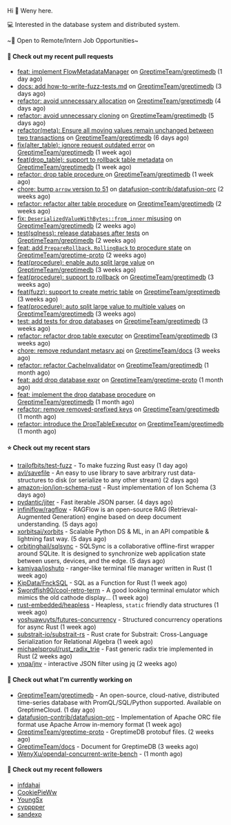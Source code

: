 Hi 👋 Weny here.

💻 Interested in the database system and distributed system.

~🍺 Open to Remote/Intern Job Opportunities~

#### 🔨 Check out my recent pull requests

- [feat: implement FlowMetadataManager](https://github.com/GreptimeTeam/greptimedb/pull/3766) on [GreptimeTeam/greptimedb](https://github.com/GreptimeTeam/greptimedb) (1 day ago)
- [docs: add how-to-write-fuzz-tests.md](https://github.com/GreptimeTeam/greptimedb/pull/3763) on [GreptimeTeam/greptimedb](https://github.com/GreptimeTeam/greptimedb) (3 days ago)
- [refactor: avoid unnecessary allocation](https://github.com/GreptimeTeam/greptimedb/pull/3747) on [GreptimeTeam/greptimedb](https://github.com/GreptimeTeam/greptimedb) (4 days ago)
- [refactor: avoid unnecessary cloning](https://github.com/GreptimeTeam/greptimedb/pull/3734) on [GreptimeTeam/greptimedb](https://github.com/GreptimeTeam/greptimedb) (5 days ago)
- [refactor(meta): Ensure all moving values remain unchanged between two transactions](https://github.com/GreptimeTeam/greptimedb/pull/3727) on [GreptimeTeam/greptimedb](https://github.com/GreptimeTeam/greptimedb) (6 days ago)
- [fix(alter_table): ignore request outdated error](https://github.com/GreptimeTeam/greptimedb/pull/3715) on [GreptimeTeam/greptimedb](https://github.com/GreptimeTeam/greptimedb) (1 week ago)
- [feat(drop_table): support to rollback table metadata](https://github.com/GreptimeTeam/greptimedb/pull/3692) on [GreptimeTeam/greptimedb](https://github.com/GreptimeTeam/greptimedb) (1 week ago)
- [refactor: drop table procedure ](https://github.com/GreptimeTeam/greptimedb/pull/3688) on [GreptimeTeam/greptimedb](https://github.com/GreptimeTeam/greptimedb) (1 week ago)
- [chore: bump `arrow` version to 51](https://github.com/datafusion-contrib/datafusion-orc/pull/83) on [datafusion-contrib/datafusion-orc](https://github.com/datafusion-contrib/datafusion-orc) (2 weeks ago)
- [refactor: refactor alter table procedure](https://github.com/GreptimeTeam/greptimedb/pull/3678) on [GreptimeTeam/greptimedb](https://github.com/GreptimeTeam/greptimedb) (2 weeks ago)
- [fix: `DeserializedValueWithBytes::from_inner` misusing](https://github.com/GreptimeTeam/greptimedb/pull/3676) on [GreptimeTeam/greptimedb](https://github.com/GreptimeTeam/greptimedb) (2 weeks ago)
- [test(sqlness): release databases after tests](https://github.com/GreptimeTeam/greptimedb/pull/3648) on [GreptimeTeam/greptimedb](https://github.com/GreptimeTeam/greptimedb) (2 weeks ago)
- [feat: add `PrepareRollback`, `RollingBack` to procedure state](https://github.com/GreptimeTeam/greptime-proto/pull/142) on [GreptimeTeam/greptime-proto](https://github.com/GreptimeTeam/greptime-proto) (2 weeks ago)
- [feat(procedure): enable auto split large value](https://github.com/GreptimeTeam/greptimedb/pull/3628) on [GreptimeTeam/greptimedb](https://github.com/GreptimeTeam/greptimedb) (3 weeks ago)
- [feat(procedure): support to rollback](https://github.com/GreptimeTeam/greptimedb/pull/3625) on [GreptimeTeam/greptimedb](https://github.com/GreptimeTeam/greptimedb) (3 weeks ago)
- [feat(fuzz): support to create metric table](https://github.com/GreptimeTeam/greptimedb/pull/3617) on [GreptimeTeam/greptimedb](https://github.com/GreptimeTeam/greptimedb) (3 weeks ago)
- [feat(procedure): auto split large value to multiple values](https://github.com/GreptimeTeam/greptimedb/pull/3605) on [GreptimeTeam/greptimedb](https://github.com/GreptimeTeam/greptimedb) (3 weeks ago)
- [test: add tests for drop databases](https://github.com/GreptimeTeam/greptimedb/pull/3594) on [GreptimeTeam/greptimedb](https://github.com/GreptimeTeam/greptimedb) (3 weeks ago)
- [refactor: refactor drop table executor](https://github.com/GreptimeTeam/greptimedb/pull/3589) on [GreptimeTeam/greptimedb](https://github.com/GreptimeTeam/greptimedb) (3 weeks ago)
- [chore: remove redundant metasrv api](https://github.com/GreptimeTeam/docs/pull/859) on [GreptimeTeam/docs](https://github.com/GreptimeTeam/docs) (3 weeks ago)
- [refactor: refactor CacheInvalidator](https://github.com/GreptimeTeam/greptimedb/pull/3550) on [GreptimeTeam/greptimedb](https://github.com/GreptimeTeam/greptimedb) (1 month ago)
- [feat: add drop database expr](https://github.com/GreptimeTeam/greptime-proto/pull/139) on [GreptimeTeam/greptime-proto](https://github.com/GreptimeTeam/greptime-proto) (1 month ago)
- [feat: implement the drop database procedure](https://github.com/GreptimeTeam/greptimedb/pull/3541) on [GreptimeTeam/greptimedb](https://github.com/GreptimeTeam/greptimedb) (1 month ago)
- [refactor: remove removed-prefixed keys](https://github.com/GreptimeTeam/greptimedb/pull/3535) on [GreptimeTeam/greptimedb](https://github.com/GreptimeTeam/greptimedb) (1 month ago)
- [refactor: introduce the DropTableExecutor](https://github.com/GreptimeTeam/greptimedb/pull/3534) on [GreptimeTeam/greptimedb](https://github.com/GreptimeTeam/greptimedb) (1 month ago)

#### ⭐ Check out my recent stars

- [trailofbits/test-fuzz](https://github.com/trailofbits/test-fuzz) - To make fuzzing Rust easy (1 day ago)
- [avl/savefile](https://github.com/avl/savefile) - An easy to use library to save arbitrary rust data-structures to disk (or serialize to any other stream) (2 days ago)
- [amazon-ion/ion-schema-rust](https://github.com/amazon-ion/ion-schema-rust) - Rust implementation of Ion Schema (3 days ago)
- [pydantic/jiter](https://github.com/pydantic/jiter) - Fast iterable JSON parser. (4 days ago)
- [infiniflow/ragflow](https://github.com/infiniflow/ragflow) - RAGFlow is an open-source RAG (Retrieval-Augmented Generation) engine based on deep document understanding. (5 days ago)
- [xorbitsai/xorbits](https://github.com/xorbitsai/xorbits) - Scalable Python DS &amp; ML, in an API compatible &amp; lightning fast way. (5 days ago)
- [orbitinghail/sqlsync](https://github.com/orbitinghail/sqlsync) - SQLSync is a collaborative offline-first wrapper around SQLite. It is designed to synchronize web application state between users, devices, and the edge. (5 days ago)
- [kamiyaa/joshuto](https://github.com/kamiyaa/joshuto) - ranger-like terminal file manager written in Rust (1 week ago)
- [KipData/FnckSQL](https://github.com/KipData/FnckSQL) - SQL as a Function for Rust (1 week ago)
- [Swordfish90/cool-retro-term](https://github.com/Swordfish90/cool-retro-term) - A good looking terminal emulator which mimics the old cathode display... (1 week ago)
- [rust-embedded/heapless](https://github.com/rust-embedded/heapless) - Heapless, `static` friendly data structures (1 week ago)
- [yoshuawuyts/futures-concurrency](https://github.com/yoshuawuyts/futures-concurrency) - Structured concurrency operations for async Rust (1 week ago)
- [substrait-io/substrait-rs](https://github.com/substrait-io/substrait-rs) - Rust crate for Substrait: Cross-Language Serialization for Relational Algebra (1 week ago)
- [michaelsproul/rust_radix_trie](https://github.com/michaelsproul/rust_radix_trie) - Fast generic radix trie implemented in Rust (2 weeks ago)
- [ynqa/jnv](https://github.com/ynqa/jnv) - interactive JSON filter using jq (2 weeks ago)

#### 👷 Check out what I'm currently working on

- [GreptimeTeam/greptimedb](https://github.com/GreptimeTeam/greptimedb) - An open-source, cloud-native, distributed time-series database with PromQL/SQL/Python supported. Available on GreptimeCloud. (1 day ago)
- [datafusion-contrib/datafusion-orc](https://github.com/datafusion-contrib/datafusion-orc) - Implementation of Apache ORC file format use Apache Arrow in-memory format (1 week ago)
- [GreptimeTeam/greptime-proto](https://github.com/GreptimeTeam/greptime-proto) - GreptimeDB protobuf files. (2 weeks ago)
- [GreptimeTeam/docs](https://github.com/GreptimeTeam/docs) - Document for GreptimeDB (3 weeks ago)
- [WenyXu/opendal-concurrent-write-bench](https://github.com/WenyXu/opendal-concurrent-write-bench) -  (1 month ago)

#### 👯 Check out my recent followers

- [infdahai](https://github.com/infdahai)
- [CookiePieWw](https://github.com/CookiePieWw)
- [YoungSx](https://github.com/YoungSx)
- [cypppper](https://github.com/cypppper)
- [sandexp](https://github.com/sandexp)


